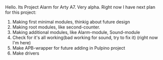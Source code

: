 Hello. Its Project Alarm for Arty A7. Very alpha. 
Right now I have next plan for this project:

1. Making first minimal modules, thinkig about future design
2. Making root modules, like second-counter.
3. Making additional modules, like Alarm-module, Sound-module
4. Check for it's all working(bad working for sound, try to fix it) (right now I'm here)
5. Make APB-wrapper for future adding in Pulpino project
6. Make drivers
